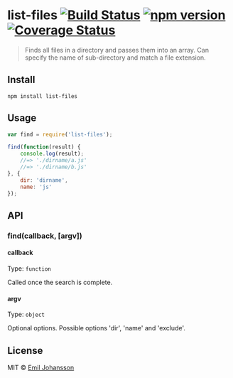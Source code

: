 # list-files [![Build Status](https://travis-ci.org/emiljohansson/list-files.svg?branch=master)](https://travis-ci.org/emiljohansson/list-files) [![npm version](https://img.shields.io/npm/v/list-files.svg)](https://www.npmjs.com/package/list-files) [![Coverage Status](https://img.shields.io/coveralls/emiljohansson/list-files/master.svg)](https://coveralls.io/r/emiljohansson/list-files?branch=master)

> Finds all files in a directory and passes them into an array.
> Can specify the name of sub-directory and match a file extension.

## Install

```
npm install list-files
```

## Usage

```js
var find = require('list-files');

find(function(result) {
    console.log(result);
    //=> './dirname/a.js'
    //=> './dirname/b.js'
}, {
    dir: 'dirname',
    name: 'js'
});
```

## API
### find(callback, [argv])
#### callback

Type: `function`

Called once the search is complete.

#### argv

Type: `object`

Optional options. Possible options 'dir', 'name' and 'exclude'.

## License

MIT © [Emil Johansson](http://emiljohansson.se)
